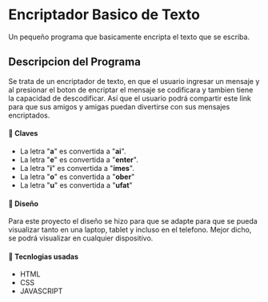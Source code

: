 # Encriptador Basico de Texto
Un pequeño programa que basicamente encripta el texto que se escriba.
## Descripcion del Programa
Se trata de un encriptador de texto, en que el usuario ingresar un mensaje y al presionar el boton de encriptar el mensaje se codificara y tambien tiene la capacidad de descodificar. Así que el usuario podrá compartir este link para que sus amigos y amigas puedan divertirse con sus mensajes encriptados.
#### :key: Claves

- La letra "**a**" es convertida a "**ai**".
- La letra "**e**" es convertida a "**enter**".
- La letra "**i**" es convertida a "**imes**".
- La letra "**o**" es convertida a "**ober**"
- La letra "**u**" es convertida a "**ufat**"

#### :art: Diseño
Para este proyecto el diseño se hizo para que se adapte para que se pueda visualizar tanto en una laptop, tablet y incluso en el telefono. Mejor dicho, se podrá visualizar en cualquier dispositivo.

#### :rocket: Tecnlogias usadas
- HTML
- CSS
- JAVASCRIPT

